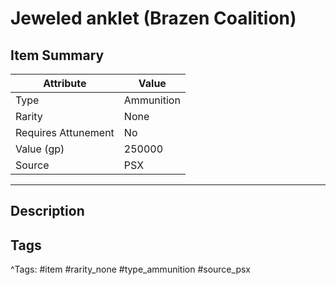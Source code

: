 # Jeweled anklet (Brazen Coalition)

## Item Summary

| Attribute            | Value                        |
|----------------------|------------------------------|
| Type                 | Ammunition |
| Rarity               | None             |
| Requires Attunement  | No                |
| Value (gp)           | 250000    |
| Source               | PSX |

---

## Description



## Tags

^Tags: #item #rarity_none #type_ammunition #source_psx